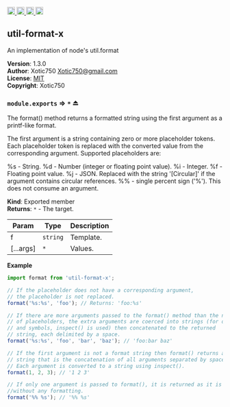<a href="https://travis-ci.org/Xotic750/util-format-x"
   title="Travis status">
<img
   src="https://travis-ci.org/Xotic750/util-format-x.svg?branch=master"
   alt="Travis status" height="18"/>
</a>
<a href="https://david-dm.org/Xotic750/util-format-x"
   title="Dependency status">
<img src="https://david-dm.org/Xotic750/util-format-x.svg"
   alt="Dependency status" height="18"/>
</a>
<a href="https://david-dm.org/Xotic750/util-format-x#info=devDependencies"
   title="devDependency status">
<img src="https://david-dm.org/Xotic750/util-format-x/dev-status.svg"
   alt="devDependency status" height="18"/>
</a>
<a href="https://badge.fury.io/js/util-format-x" title="npm version">
<img src="https://badge.fury.io/js/util-format-x.svg"
   alt="npm version" height="18"/>
</a>
<a name="module_util-format-x"></a>

## util-format-x

An implementation of node's util.format

**Version**: 1.3.0  
**Author**: Xotic750 <Xotic750@gmail.com>  
**License**: [MIT](https://opensource.org/licenses/MIT)  
**Copyright**: Xotic750  
<a name="exp_module_util-format-x--module.exports"></a>

### `module.exports` ⇒ <code>\*</code> ⏏

The format() method returns a formatted string using the first argument as a
printf-like format.

The first argument is a string containing zero or more placeholder tokens.
Each placeholder token is replaced with the converted value from the
corresponding argument. Supported placeholders are:

%s - String.
%d - Number (integer or floating point value).
%i - Integer.
%f - Floating point value.
%j - JSON. Replaced with the string '[Circular]' if the argument contains circular references.
%% - single percent sign ('%'). This does not consume an argument.

**Kind**: Exported member  
**Returns**: <code>\*</code> - The target.

| Param     | Type                | Description |
| --------- | ------------------- | ----------- |
| f         | <code>string</code> | Template.   |
| [...args] | <code>\*</code>     | Values.     |

**Example**

```js
import format from 'util-format-x';

// If the placeholder does not have a corresponding argument,
// the placeholder is not replaced.
format('%s:%s', 'foo'); // Returns: 'foo:%s'

// If there are more arguments passed to the format() method than the number
// of placeholders, the extra arguments are coerced into strings (for objects
// and symbols, inspect() is used) then concatenated to the returned
// string, each delimited by a space.
format('%s:%s', 'foo', 'bar', 'baz'); // 'foo:bar baz'

// If the first argument is not a format string then format() returns a
// string that is the concatenation of all arguments separated by spaces.
// Each argument is converted to a string using inspect().
format(1, 2, 3); // '1 2 3'

// If only one argument is passed to format(), it is returned as it is
//without any formatting.
format('%% %s'); // '%% %s'
```
